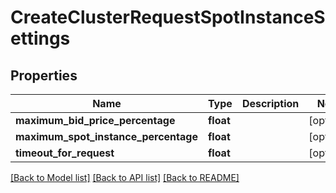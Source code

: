 # CreateClusterRequestSpotInstanceSettings

## Properties
Name | Type | Description | Notes
------------ | ------------- | ------------- | -------------
**maximum_bid_price_percentage** | **float** |  | [optional] 
**maximum_spot_instance_percentage** | **float** |  | [optional] 
**timeout_for_request** | **float** |  | [optional] 

[[Back to Model list]](../README.md#documentation-for-models) [[Back to API list]](../README.md#documentation-for-api-endpoints) [[Back to README]](../README.md)


